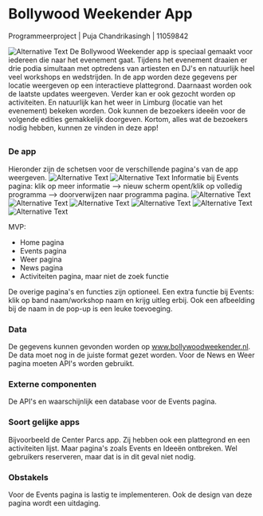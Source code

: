 #  Bollywood Weekender App
Programmeerproject | Puja Chandrikasingh | 11059842

![Alternative Text](doc/Logo.png) De Bollywood Weekender app is speciaal gemaakt voor iedereen die naar het evenement gaat. Tijdens het evenement draaien er drie podia simultaan met optredens van artiesten en DJ's en natuurlijk heel veel workshops en wedstrijden. In de app worden deze gegevens per locatie weergeven op een interactieve plattegrond. Daarnaast worden ook de laatste updates weergeven. Verder kan er ook gezocht worden op activiteiten. En natuurlijk kan het weer in Limburg (locatie van het evenement) bekeken worden. Ook kunnen de bezoekers ideeën voor de volgende edities gemakkelijk doorgeven. Kortom, alles wat de bezoekers nodig hebben, kunnen ze vinden in deze app!

##
### De app
Hieronder zijn de schetsen voor de verschillende pagina's van de app weergeven.
![Alternative Text](doc/Home.png)
![Alternative Text](doc/Events.png)
Informatie bij Events pagina: klik op meer informatie --> nieuw scherm opent/klik op volledig programma --> doorverwijzen naar programma pagina. 
![Alternative Text](doc/Weer.png)
![Alternative Text](doc/News.png)
![Alternative Text](doc/Activiteiten.png)
![Alternative Text](doc/Programma.png)
![Alternative Text](doc/Plattegrond.png)
![Alternative Text](doc/Idee.png)

MVP:
- Home pagina
- Events pagina
- Weer pagina
- News pagina
- Activiteiten pagina, maar niet de zoek functie

De overige pagina's en functies zijn optioneel. Een extra functie bij Events: klik op band naam/workshop naam en krijg uitleg erbij. Ook een afbeelding bij de naam in de pop-up is een leuke toevoeging.

### Data
De gegevens kunnen gevonden worden op www.bollywoodweekender.nl. De data moet nog in de juiste format gezet worden. Voor de News en Weer pagina moeten API's worden gebruikt.

### Externe componenten
De API's en waarschijnlijk een database voor de Events pagina.

### Soort gelijke apps
Bijvoorbeeld de Center Parcs app. Zij hebben ook een plattegrond en een activiteiten lijst. Maar pagina's zoals Events en Ideeën ontbreken. Wel gebruikers reserveren, maar dat is in dit geval niet nodig.

### Obstakels
Voor de Events pagina is lastig te implementeren. Ook de design van deze pagina wordt een uitdaging.
